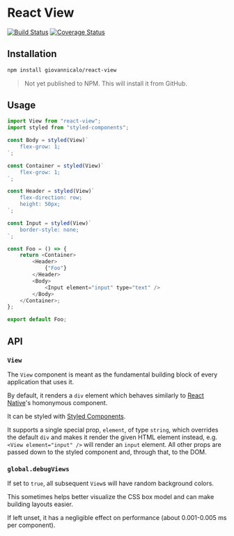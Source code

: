 # React View

[![Build Status](https://github.com/giovannicalo/react-view/actions/workflows/build.yml/badge.svg)](https://github.com/giovannicalo/react-view/actions/workflows/build.yml)
[![Coverage Status](https://coveralls.io/repos/github/giovannicalo/react-view/badge.svg?branch=master)](https://coveralls.io/github/giovannicalo/react-view?branch=master)

## Installation

```bash
npm install giovannicalo/react-view
```

> Not yet published to NPM. This will install it from GitHub.

## Usage

```javascript
import View from "react-view";
import styled from "styled-components";

const Body = styled(View)`
    flex-grow: 1;
`;

const Container = styled(View)`
    flex-grow: 1;
`;

const Header = styled(View)`
    flex-direction: row;
    height: 50px;
`;

const Input = styled(View)`
    border-style: none;
`;

const Foo = () => {
    return <Container>
        <Header>
            {"Foo"}
        </Header>
        <Body>
            <Input element="input" type="text" />
        </Body>
    </Container>;
};

export default Foo;
```

## API

### `View`

The `View` component is meant as the fundamental building block of every application that uses it.

By default, it renders a `div` element which behaves similarly to [React Native](https://github.com/facebook/react-native)'s homonymous component.

It can be styled with [Styled Components](https://github.com/styled-components/styled-components).

It supports a single special prop, `element`, of type `string`, which overrides the default `div` and makes it render the given HTML element instead, e.g. `<View element="input" />` will render an `input` element. All other props are passed down to the styled component and, through that, to the DOM.

### `global.debugViews`

If set to `true`, all subsequent `View`s will have random background colors.

This sometimes helps better visualize the CSS box model and can make building layouts easier.

If left unset, it has a negligible effect on performance (about 0.001-0.005 ms per component).
